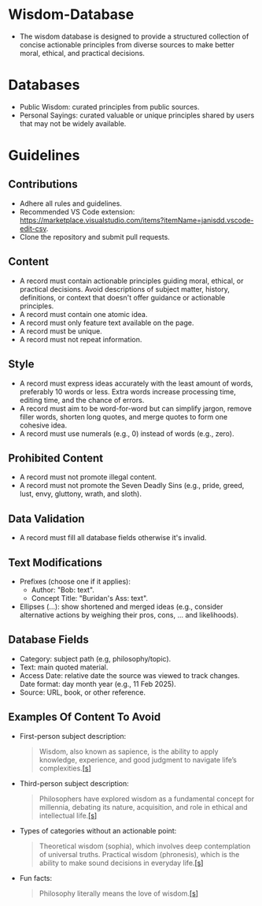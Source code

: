 # Wisdom-Database

- The wisdom database is designed to provide a structured collection of concise actionable principles from diverse sources to make better moral, ethical, and practical decisions.

# Databases

- Public Wisdom: curated principles from public sources.
- Personal Sayings: curated valuable or unique principles shared by users that may not be widely available.

# Guidelines

## Contributions

- Adhere all rules and guidelines.
- Recommended VS Code extension: https://marketplace.visualstudio.com/items?itemName=janisdd.vscode-edit-csv.
- Clone the repository and submit pull requests.

## Content

- A record must contain actionable principles guiding moral, ethical, or practical decisions. Avoid descriptions of subject matter, history, definitions, or context that doesn't offer guidance or actionable principles.
- A record must contain one atomic idea.
- A record must only feature text available on the page.
- A record must be unique.
- A record must not repeat information.

## Style

- A record must express ideas accurately with the least amount of words, preferably 10 words or less. Extra words increase processing time, editing time, and the chance of errors.
- A record must aim to be word-for-word but can simplify jargon, remove filler words, shorten long quotes, and merge quotes to form one cohesive idea.
- A record must use numerals (e.g., 0) instead of words (e.g., zero).

## Prohibited Content

- A record must not promote illegal content.
- A record must not promote the Seven Deadly Sins (e.g., pride, greed, lust, envy, gluttony, wrath, and sloth).

## Data Validation

- A record must fill all database fields otherwise it's invalid.

## Text Modifications

- Prefixes (choose one if it applies):
  - Author: "Bob: text".
  - Concept Title: "Buridan's Ass: text".
- Ellipses (…): show shortened and merged ideas (e.g., consider alternative actions by weighing their pros, cons, ... and likelihoods).

## Database Fields

- Category: subject path (e.g, philosophy/topic).
- Text: main quoted material.
- Access Date: relative date the source was viewed to track changes. Date format: day month year (e.g., 11 Feb 2025).
- Source: URL, book, or other reference.

## Examples Of Content To Avoid

- First-person subject description:
  > Wisdom, also known as sapience, is the ability to apply knowledge, experience, and good judgment to navigate life’s complexities.[[s]](https://en.wikipedia.org/wiki/Wisdom)
- Third-person subject description:
  > Philosophers have explored wisdom as a fundamental concept for millennia, debating its nature, acquisition, and role in ethical and intellectual life.[[s]](https://en.wikipedia.org/wiki/Wisdom)
- Types of categories without an actionable point:
  > Theoretical wisdom (sophia), which involves deep contemplation of universal truths. Practical wisdom (phronesis), which is the ability to make sound decisions in everyday life.[[s]](https://en.wikipedia.org/wiki/Wisdom)
- Fun facts:
  > Philosophy literally means the love of wisdom.[[s]](https://en.wikipedia.org/wiki/Wisdom)
